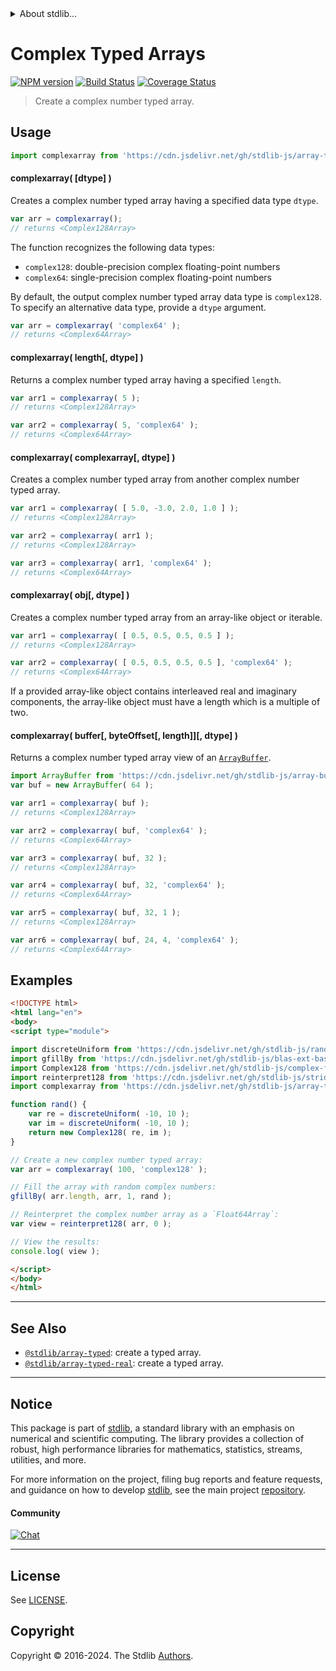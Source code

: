 <!--

@license Apache-2.0

Copyright (c) 2022 The Stdlib Authors.

Licensed under the Apache License, Version 2.0 (the "License");
you may not use this file except in compliance with the License.
You may obtain a copy of the License at

   http://www.apache.org/licenses/LICENSE-2.0

Unless required by applicable law or agreed to in writing, software
distributed under the License is distributed on an "AS IS" BASIS,
WITHOUT WARRANTIES OR CONDITIONS OF ANY KIND, either express or implied.
See the License for the specific language governing permissions and
limitations under the License.

-->


<details>
  <summary>
    About stdlib...
  </summary>
  <p>We believe in a future in which the web is a preferred environment for numerical computation. To help realize this future, we've built stdlib. stdlib is a standard library, with an emphasis on numerical and scientific computation, written in JavaScript (and C) for execution in browsers and in Node.js.</p>
  <p>The library is fully decomposable, being architected in such a way that you can swap out and mix and match APIs and functionality to cater to your exact preferences and use cases.</p>
  <p>When you use stdlib, you can be absolutely certain that you are using the most thorough, rigorous, well-written, studied, documented, tested, measured, and high-quality code out there.</p>
  <p>To join us in bringing numerical computing to the web, get started by checking us out on <a href="https://github.com/stdlib-js/stdlib">GitHub</a>, and please consider <a href="https://opencollective.com/stdlib">financially supporting stdlib</a>. We greatly appreciate your continued support!</p>
</details>

# Complex Typed Arrays

[![NPM version][npm-image]][npm-url] [![Build Status][test-image]][test-url] [![Coverage Status][coverage-image]][coverage-url] <!-- [![dependencies][dependencies-image]][dependencies-url] -->

> Create a complex number typed array.

<!-- Section to include introductory text. Make sure to keep an empty line after the intro `section` element and another before the `/section` close. -->

<section class="intro">

</section>

<!-- /.intro -->

<!-- Package usage documentation. -->



<section class="usage">

## Usage

```javascript
import complexarray from 'https://cdn.jsdelivr.net/gh/stdlib-js/array-typed-complex@esm/index.mjs';
```

#### complexarray( \[dtype] )

Creates a complex number typed array having a specified data type `dtype`.

```javascript
var arr = complexarray();
// returns <Complex128Array>
```

The function recognizes the following data types:

-   `complex128`: double-precision complex floating-point numbers
-   `complex64`: single-precision complex floating-point numbers

By default, the output complex number typed array data type is `complex128`. To specify an alternative data type, provide a `dtype` argument.

```javascript
var arr = complexarray( 'complex64' );
// returns <Complex64Array>
```

#### complexarray( length\[, dtype] )

Returns a complex number typed array having a specified `length`.

```javascript
var arr1 = complexarray( 5 );
// returns <Complex128Array>

var arr2 = complexarray( 5, 'complex64' );
// returns <Complex64Array>
```

#### complexarray( complexarray\[, dtype] )

Creates a complex number typed array from another complex number typed array.

```javascript
var arr1 = complexarray( [ 5.0, -3.0, 2.0, 1.0 ] );
// returns <Complex128Array>

var arr2 = complexarray( arr1 );
// returns <Complex128Array>

var arr3 = complexarray( arr1, 'complex64' );
// returns <Complex64Array>
```

#### complexarray( obj\[, dtype] )

Creates a complex number typed array from an array-like object or iterable.

```javascript
var arr1 = complexarray( [ 0.5, 0.5, 0.5, 0.5 ] );
// returns <Complex128Array>

var arr2 = complexarray( [ 0.5, 0.5, 0.5, 0.5 ], 'complex64' );
// returns <Complex64Array>
```

If a provided array-like object contains interleaved real and imaginary components, the array-like object must have a length which is a multiple of two.

#### complexarray( buffer\[, byteOffset\[, length]]\[, dtype] )

Returns a complex number typed array view of an [`ArrayBuffer`][mdn-arraybuffer].

```javascript
import ArrayBuffer from 'https://cdn.jsdelivr.net/gh/stdlib-js/array-buffer@esm/index.mjs';
var buf = new ArrayBuffer( 64 );

var arr1 = complexarray( buf );
// returns <Complex128Array>

var arr2 = complexarray( buf, 'complex64' );
// returns <Complex64Array>

var arr3 = complexarray( buf, 32 );
// returns <Complex128Array>

var arr4 = complexarray( buf, 32, 'complex64' );
// returns <Complex64Array>

var arr5 = complexarray( buf, 32, 1 );
// returns <Complex128Array>

var arr6 = complexarray( buf, 24, 4, 'complex64' );
// returns <Complex64Array>
```

</section>

<!-- /.usage -->

<!-- Package usage notes. Make sure to keep an empty line after the `section` element and another before the `/section` close. -->

<section class="notes">

</section>

<!-- /.notes -->

<!-- Package usage examples. -->

<section class="examples">

## Examples

<!-- eslint no-undef: "error" -->

```html
<!DOCTYPE html>
<html lang="en">
<body>
<script type="module">

import discreteUniform from 'https://cdn.jsdelivr.net/gh/stdlib-js/random-base-discrete-uniform@esm/index.mjs';
import gfillBy from 'https://cdn.jsdelivr.net/gh/stdlib-js/blas-ext-base-gfill-by@esm/index.mjs';
import Complex128 from 'https://cdn.jsdelivr.net/gh/stdlib-js/complex-float64-ctor@esm/index.mjs';
import reinterpret128 from 'https://cdn.jsdelivr.net/gh/stdlib-js/strided-base-reinterpret-complex128@esm/index.mjs';
import complexarray from 'https://cdn.jsdelivr.net/gh/stdlib-js/array-typed-complex@esm/index.mjs';

function rand() {
    var re = discreteUniform( -10, 10 );
    var im = discreteUniform( -10, 10 );
    return new Complex128( re, im );
}

// Create a new complex number typed array:
var arr = complexarray( 100, 'complex128' );

// Fill the array with random complex numbers:
gfillBy( arr.length, arr, 1, rand );

// Reinterpret the complex number array as a `Float64Array`:
var view = reinterpret128( arr, 0 );

// View the results:
console.log( view );

</script>
</body>
</html>
```

</section>

<!-- /.examples -->

<!-- Section to include cited references. If references are included, add a horizontal rule *before* the section. Make sure to keep an empty line after the `section` element and another before the `/section` close. -->

<section class="references">

</section>

<!-- /.references -->

<!-- Section for related `stdlib` packages. Do not manually edit this section, as it is automatically populated. -->

<section class="related">

* * *

## See Also

-   <span class="package-name">[`@stdlib/array-typed`][@stdlib/array/typed]</span><span class="delimiter">: </span><span class="description">create a typed array.</span>
-   <span class="package-name">[`@stdlib/array-typed-real`][@stdlib/array/typed-real]</span><span class="delimiter">: </span><span class="description">create a typed array.</span>

</section>

<!-- /.related -->

<!-- Section for all links. Make sure to keep an empty line after the `section` element and another before the `/section` close. -->


<section class="main-repo" >

* * *

## Notice

This package is part of [stdlib][stdlib], a standard library with an emphasis on numerical and scientific computing. The library provides a collection of robust, high performance libraries for mathematics, statistics, streams, utilities, and more.

For more information on the project, filing bug reports and feature requests, and guidance on how to develop [stdlib][stdlib], see the main project [repository][stdlib].

#### Community

[![Chat][chat-image]][chat-url]

---

## License

See [LICENSE][stdlib-license].


## Copyright

Copyright &copy; 2016-2024. The Stdlib [Authors][stdlib-authors].

</section>

<!-- /.stdlib -->

<!-- Section for all links. Make sure to keep an empty line after the `section` element and another before the `/section` close. -->

<section class="links">

[npm-image]: http://img.shields.io/npm/v/@stdlib/array-typed-complex.svg
[npm-url]: https://npmjs.org/package/@stdlib/array-typed-complex

[test-image]: https://github.com/stdlib-js/array-typed-complex/actions/workflows/test.yml/badge.svg?branch=main
[test-url]: https://github.com/stdlib-js/array-typed-complex/actions/workflows/test.yml?query=branch:main

[coverage-image]: https://img.shields.io/codecov/c/github/stdlib-js/array-typed-complex/main.svg
[coverage-url]: https://codecov.io/github/stdlib-js/array-typed-complex?branch=main

<!--

[dependencies-image]: https://img.shields.io/david/stdlib-js/array-typed-complex.svg
[dependencies-url]: https://david-dm.org/stdlib-js/array-typed-complex/main

-->

[chat-image]: https://img.shields.io/gitter/room/stdlib-js/stdlib.svg
[chat-url]: https://app.gitter.im/#/room/#stdlib-js_stdlib:gitter.im

[stdlib]: https://github.com/stdlib-js/stdlib

[stdlib-authors]: https://github.com/stdlib-js/stdlib/graphs/contributors

[umd]: https://github.com/umdjs/umd
[es-module]: https://developer.mozilla.org/en-US/docs/Web/JavaScript/Guide/Modules

[deno-url]: https://github.com/stdlib-js/array-typed-complex/tree/deno
[deno-readme]: https://github.com/stdlib-js/array-typed-complex/blob/deno/README.md
[umd-url]: https://github.com/stdlib-js/array-typed-complex/tree/umd
[umd-readme]: https://github.com/stdlib-js/array-typed-complex/blob/umd/README.md
[esm-url]: https://github.com/stdlib-js/array-typed-complex/tree/esm
[esm-readme]: https://github.com/stdlib-js/array-typed-complex/blob/esm/README.md
[branches-url]: https://github.com/stdlib-js/array-typed-complex/blob/main/branches.md

[stdlib-license]: https://raw.githubusercontent.com/stdlib-js/array-typed-complex/main/LICENSE

[mdn-arraybuffer]: https://developer.mozilla.org/en-US/docs/Web/JavaScript/Reference/Global_Objects/ArrayBuffer

<!-- <related-links> -->

[@stdlib/array/typed]: https://github.com/stdlib-js/array-typed/tree/esm

[@stdlib/array/typed-real]: https://github.com/stdlib-js/array-typed-real/tree/esm

<!-- </related-links> -->

</section>

<!-- /.links -->
